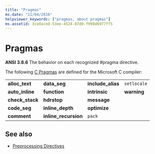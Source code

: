 ```yaml
---
title: "Pragmas"
ms.date: "11/04/2016"
helpviewer_keywords: ["pragmas, about pragmas"]
ms.assetid: 3ce8aced-53ee-4524-87d0-f998d6977ff5
---
```

# Pragmas

**ANSI 3.8.6** The behavior on each recognized #pragma directive.

The following [C Pragmas](../c-language/c-pragmas.md) are defined for the Microsoft C compiler:

|||||
|-|-|-|-|
|**alloc_text**|**data_seg**|**include_alias**|`setlocale`|
|**auto_inline**|**function**|**intrinsic**|**warning**|
|**check_stack**|**hdrstop**|**message**||
|**code_seg**|**inline_depth**|**optimize**||
|**comment**|**inline_recursion**|`pack`||

## See also

- [Preprocessing Directives](../c-language/preprocessing-directives.md)
